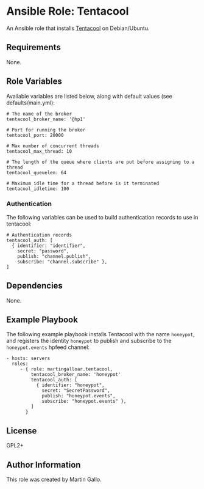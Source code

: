 Ansible Role: Tentacool
=======================

An Ansible role that installs [Tentacool](https://github.com/tentacool/tentacool) on Debian/Ubuntu.

Requirements
------------

None.


Role Variables
--------------

Available variables are listed below, along with default values (see defaults/main.yml):

    # The name of the broker
    tentacool_broker_name: '@hp1'
    
    # Port for running the broker
    tentacool_port: 20000
    
    # Max number of concurrent threads
    tentacool_max_thread: 10
    
    # The length of the queue where clients are put before assigning to a thread
    tentacool_queuelen: 64
    
    # Maximum idle time for a thread before is it terminated
    tentacool_idletime: 100

### Authentication

The following variables can be used to build authentication records to use in tentacool:

    # Authentication records
    tentacool_auth: [
      { identifier: "identifier",
        secret: "password",
        publish: "channel.publish",
        subscribe: "channel.subscribe" },
    ]

Dependencies
------------

None.


Example Playbook
----------------

The following example playbook installs Tentacool with the name `honeypot`,
and registers the identity `honeypot` to publish and subscribe to the
`honeypot.events` hpfeed channel:

    - hosts: servers
      roles:
         - { role: martingalloar.tentacool,
             tentacool_broker_name: 'honeypot'
             tentacool_auth: [
               { identifier: "honeypot",
                 secret: "SecretPassword",
                 publish: "honeypot.events",
                 subscribe: "honeypot.events" },
             ]
           }

License
-------

GPL2+

Author Information
------------------

This role was created by Martin Gallo.
